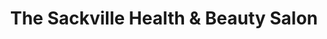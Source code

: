 ---
title: "The Sackville Health & Beauty Salon"
url: /bexhill-on-sea/the-sackville-health-and-beauty-salon/
shop: beauty
---